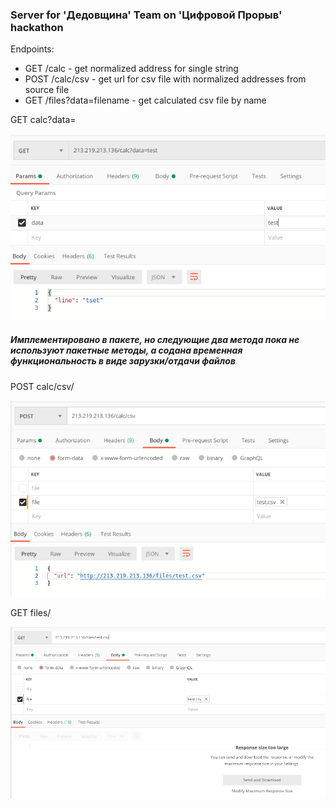 ### Server for 'Дедовщина' Team on 'Цифровой Прорыв' hackathon

Endpoints:

- GET /calc - get normalized address for single string 
- POST /calc/csv - get url for csv file with normalized addresses from source file
- GET /files?data=filename - get calculated csv file by name

GET calc?data=<filename>

![Alt text](imgs/calc.png?raw=true "calc")


##### Имплементировано в пакете, но следующие два метода пока не используют пакетные методы, а содана временная функциональность в виде зарузки/отдачи файлов

POST calc/csv/

![Alt text](imgs/calc-csv.png?raw=true "calc/csv")

GET files/<filename>

![Alt text](imgs/files.png?raw=true "files")
